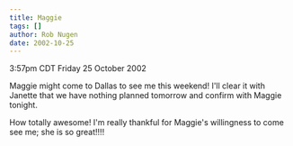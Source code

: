 ```yaml
---
title: Maggie
tags: []
author: Rob Nugen
date: 2002-10-25
---
```


<p class=date>3:57pm CDT Friday 25 October 2002</p>

<p>Maggie might come to Dallas to see me this weekend!  I'll clear it
with Janette that we have nothing planned tomorrow and confirm with
Maggie tonight.</p>

<p>How totally awesome!  I'm really thankful for Maggie's willingness
to come see me; she is so great!!!!</p>
